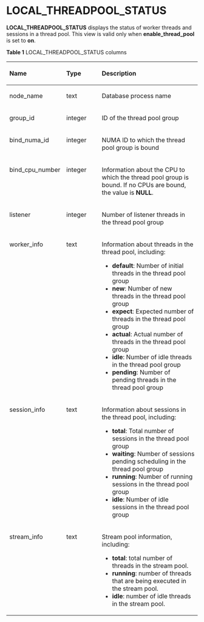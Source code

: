 # LOCAL\_THREADPOOL\_STATUS<a name="EN-US_TOPIC_0289900815"></a>

**LOCAL\_THREADPOOL\_STATUS**  displays the status of worker threads and sessions in a thread pool. This view is valid only when  **enable\_thread\_pool**  is set to  **on**.

**Table  1**  LOCAL\_THREADPOOL\_STATUS columns

<a name="en-us_topic_0283137060_en-us_topic_0237122641_en-us_topic_0059778133_tc25f02433de2419f8da4d0a8c2c8e562"></a>
<table><thead align="left"><tr id="en-us_topic_0283137060_en-us_topic_0237122641_en-us_topic_0059778133_rea54060e599a49eb9c70be97cf91d9a0"><th class="cellrowborder" valign="top" width="23.75%" id="mcps1.2.4.1.1"><p id="en-us_topic_0283137060_en-us_topic_0237122641_en-us_topic_0059778133_a32c1f84b5026462b86d11c4d809914f3"><a name="en-us_topic_0283137060_en-us_topic_0237122641_en-us_topic_0059778133_a32c1f84b5026462b86d11c4d809914f3"></a><a name="en-us_topic_0283137060_en-us_topic_0237122641_en-us_topic_0059778133_a32c1f84b5026462b86d11c4d809914f3"></a>Name</p>
</th>
<th class="cellrowborder" valign="top" width="19.49%" id="mcps1.2.4.1.2"><p id="en-us_topic_0283137060_en-us_topic_0237122641_en-us_topic_0059778133_adc94583cb9b24e22bc66ecd21efdbf23"><a name="en-us_topic_0283137060_en-us_topic_0237122641_en-us_topic_0059778133_adc94583cb9b24e22bc66ecd21efdbf23"></a><a name="en-us_topic_0283137060_en-us_topic_0237122641_en-us_topic_0059778133_adc94583cb9b24e22bc66ecd21efdbf23"></a>Type</p>
</th>
<th class="cellrowborder" valign="top" width="56.76%" id="mcps1.2.4.1.3"><p id="en-us_topic_0283137060_en-us_topic_0237122641_en-us_topic_0059778133_a338cfb9341434b298385f2ba72e9620a"><a name="en-us_topic_0283137060_en-us_topic_0237122641_en-us_topic_0059778133_a338cfb9341434b298385f2ba72e9620a"></a><a name="en-us_topic_0283137060_en-us_topic_0237122641_en-us_topic_0059778133_a338cfb9341434b298385f2ba72e9620a"></a>Description</p>
</th>
</tr>
</thead>
<tbody><tr id="en-us_topic_0283137060_en-us_topic_0237122641_row757161654315"><td class="cellrowborder" valign="top" width="23.75%" headers="mcps1.2.4.1.1 "><p id="en-us_topic_0283137060_en-us_topic_0237122641_p15571161614431"><a name="en-us_topic_0283137060_en-us_topic_0237122641_p15571161614431"></a><a name="en-us_topic_0283137060_en-us_topic_0237122641_p15571161614431"></a>node_name</p>
</td>
<td class="cellrowborder" valign="top" width="19.49%" headers="mcps1.2.4.1.2 "><p id="en-us_topic_0283137060_en-us_topic_0237122641_p1457191694314"><a name="en-us_topic_0283137060_en-us_topic_0237122641_p1457191694314"></a><a name="en-us_topic_0283137060_en-us_topic_0237122641_p1457191694314"></a>text</p>
</td>
<td class="cellrowborder" valign="top" width="56.76%" headers="mcps1.2.4.1.3 "><p id="en-us_topic_0283137060_en-us_topic_0237122641_p14572111616430"><a name="en-us_topic_0283137060_en-us_topic_0237122641_p14572111616430"></a><a name="en-us_topic_0283137060_en-us_topic_0237122641_p14572111616430"></a>Database process name</p>
</td>
</tr>
<tr id="en-us_topic_0283137060_en-us_topic_0237122641_row4331121184412"><td class="cellrowborder" valign="top" width="23.75%" headers="mcps1.2.4.1.1 "><p id="en-us_topic_0283137060_en-us_topic_0237122641_p0332611449"><a name="en-us_topic_0283137060_en-us_topic_0237122641_p0332611449"></a><a name="en-us_topic_0283137060_en-us_topic_0237122641_p0332611449"></a>group_id</p>
</td>
<td class="cellrowborder" valign="top" width="19.49%" headers="mcps1.2.4.1.2 "><p id="en-us_topic_0283137060_en-us_topic_0237122641_p183326113441"><a name="en-us_topic_0283137060_en-us_topic_0237122641_p183326113441"></a><a name="en-us_topic_0283137060_en-us_topic_0237122641_p183326113441"></a>integer</p>
</td>
<td class="cellrowborder" valign="top" width="56.76%" headers="mcps1.2.4.1.3 "><p id="en-us_topic_0283137060_en-us_topic_0237122641_p1933218118445"><a name="en-us_topic_0283137060_en-us_topic_0237122641_p1933218118445"></a><a name="en-us_topic_0283137060_en-us_topic_0237122641_p1933218118445"></a>ID of the thread pool group</p>
</td>
</tr>
<tr id="en-us_topic_0283137060_en-us_topic_0237122641_en-us_topic_0059778133_r70b979ea9a8c44088f169a2ed862a5e8"><td class="cellrowborder" valign="top" width="23.75%" headers="mcps1.2.4.1.1 "><p id="en-us_topic_0283137060_en-us_topic_0237122641_en-us_topic_0059778133_a189be4244ba24464883ea28942896966"><a name="en-us_topic_0283137060_en-us_topic_0237122641_en-us_topic_0059778133_a189be4244ba24464883ea28942896966"></a><a name="en-us_topic_0283137060_en-us_topic_0237122641_en-us_topic_0059778133_a189be4244ba24464883ea28942896966"></a>bind_numa_id</p>
</td>
<td class="cellrowborder" valign="top" width="19.49%" headers="mcps1.2.4.1.2 "><p id="en-us_topic_0283137060_en-us_topic_0237122641_en-us_topic_0059778133_ab01485ca1bd84a359dfeeb153ad699f9"><a name="en-us_topic_0283137060_en-us_topic_0237122641_en-us_topic_0059778133_ab01485ca1bd84a359dfeeb153ad699f9"></a><a name="en-us_topic_0283137060_en-us_topic_0237122641_en-us_topic_0059778133_ab01485ca1bd84a359dfeeb153ad699f9"></a>integer</p>
</td>
<td class="cellrowborder" valign="top" width="56.76%" headers="mcps1.2.4.1.3 "><p id="en-us_topic_0283137060_en-us_topic_0237122641_en-us_topic_0059778133_a382f47d73e7848e19eb1855c75c577e6"><a name="en-us_topic_0283137060_en-us_topic_0237122641_en-us_topic_0059778133_a382f47d73e7848e19eb1855c75c577e6"></a><a name="en-us_topic_0283137060_en-us_topic_0237122641_en-us_topic_0059778133_a382f47d73e7848e19eb1855c75c577e6"></a>NUMA ID to which the thread pool group is bound</p>
</td>
</tr>
<tr id="en-us_topic_0283137060_en-us_topic_0237122641_en-us_topic_0059778133_r04a260d93f86474d8a270ecddee95749"><td class="cellrowborder" valign="top" width="23.75%" headers="mcps1.2.4.1.1 "><p id="en-us_topic_0283137060_en-us_topic_0237122641_en-us_topic_0059778133_aba8c43466535431da7394bc8cb15abe7"><a name="en-us_topic_0283137060_en-us_topic_0237122641_en-us_topic_0059778133_aba8c43466535431da7394bc8cb15abe7"></a><a name="en-us_topic_0283137060_en-us_topic_0237122641_en-us_topic_0059778133_aba8c43466535431da7394bc8cb15abe7"></a>bind_cpu_number</p>
</td>
<td class="cellrowborder" valign="top" width="19.49%" headers="mcps1.2.4.1.2 "><p id="en-us_topic_0283137060_en-us_topic_0237122641_en-us_topic_0059778133_af6663e23d11a47f5be18a42f98533bb8"><a name="en-us_topic_0283137060_en-us_topic_0237122641_en-us_topic_0059778133_af6663e23d11a47f5be18a42f98533bb8"></a><a name="en-us_topic_0283137060_en-us_topic_0237122641_en-us_topic_0059778133_af6663e23d11a47f5be18a42f98533bb8"></a>integer</p>
</td>
<td class="cellrowborder" valign="top" width="56.76%" headers="mcps1.2.4.1.3 "><p id="en-us_topic_0283137060_en-us_topic_0237122641_en-us_topic_0059778133_a0faf0893b3f8464aba64d3360be7ea39"><a name="en-us_topic_0283137060_en-us_topic_0237122641_en-us_topic_0059778133_a0faf0893b3f8464aba64d3360be7ea39"></a><a name="en-us_topic_0283137060_en-us_topic_0237122641_en-us_topic_0059778133_a0faf0893b3f8464aba64d3360be7ea39"></a>Information about the CPU to which the thread pool group is bound. If no CPUs are bound, the value is <strong id="en-us_topic_0283137060_b1083112210503"><a name="en-us_topic_0283137060_b1083112210503"></a><a name="en-us_topic_0283137060_b1083112210503"></a>NULL</strong>.</p>
</td>
</tr>
<tr id="en-us_topic_0283137060_en-us_topic_0237122641_en-us_topic_0059778133_r34e57b3cec1d444992a50a171f8473cc"><td class="cellrowborder" valign="top" width="23.75%" headers="mcps1.2.4.1.1 "><p id="en-us_topic_0283137060_en-us_topic_0237122641_en-us_topic_0059778133_aba9e0733d47e4984bfd06d56f1098390"><a name="en-us_topic_0283137060_en-us_topic_0237122641_en-us_topic_0059778133_aba9e0733d47e4984bfd06d56f1098390"></a><a name="en-us_topic_0283137060_en-us_topic_0237122641_en-us_topic_0059778133_aba9e0733d47e4984bfd06d56f1098390"></a>listener</p>
</td>
<td class="cellrowborder" valign="top" width="19.49%" headers="mcps1.2.4.1.2 "><p id="en-us_topic_0283137060_en-us_topic_0237122641_en-us_topic_0059778133_aa36bd62dac9d4647b36218100312733d"><a name="en-us_topic_0283137060_en-us_topic_0237122641_en-us_topic_0059778133_aa36bd62dac9d4647b36218100312733d"></a><a name="en-us_topic_0283137060_en-us_topic_0237122641_en-us_topic_0059778133_aa36bd62dac9d4647b36218100312733d"></a>integer</p>
</td>
<td class="cellrowborder" valign="top" width="56.76%" headers="mcps1.2.4.1.3 "><p id="en-us_topic_0283137060_en-us_topic_0237122641_en-us_topic_0059778133_a8392d26664af4197b11ac091cba47b60"><a name="en-us_topic_0283137060_en-us_topic_0237122641_en-us_topic_0059778133_a8392d26664af4197b11ac091cba47b60"></a><a name="en-us_topic_0283137060_en-us_topic_0237122641_en-us_topic_0059778133_a8392d26664af4197b11ac091cba47b60"></a>Number of listener threads in the thread pool group</p>
</td>
</tr>
<tr id="en-us_topic_0283137060_row16610201141119"><td class="cellrowborder" valign="top" width="23.75%" headers="mcps1.2.4.1.1 "><p id="en-us_topic_0283137060_p4613112118"><a name="en-us_topic_0283137060_p4613112118"></a><a name="en-us_topic_0283137060_p4613112118"></a>worker_info</p>
</td>
<td class="cellrowborder" valign="top" width="19.49%" headers="mcps1.2.4.1.2 "><p id="en-us_topic_0283137060_p1161331191120"><a name="en-us_topic_0283137060_p1161331191120"></a><a name="en-us_topic_0283137060_p1161331191120"></a>text</p>
</td>
<td class="cellrowborder" valign="top" width="56.76%" headers="mcps1.2.4.1.3 "><p id="en-us_topic_0283137060_en-us_topic_0059778133_a027cb0c2fb494d2f96e6a0450a09023e"><a name="en-us_topic_0283137060_en-us_topic_0059778133_a027cb0c2fb494d2f96e6a0450a09023e"></a><a name="en-us_topic_0283137060_en-us_topic_0059778133_a027cb0c2fb494d2f96e6a0450a09023e"></a>Information about threads in the thread pool, including:</p>
<a name="en-us_topic_0283137060_ul164246573148"></a><a name="en-us_topic_0283137060_ul164246573148"></a><ul id="en-us_topic_0283137060_ul164246573148"><li><strong id="en-us_topic_0283137060_b471122910248"><a name="en-us_topic_0283137060_b471122910248"></a><a name="en-us_topic_0283137060_b471122910248"></a>default</strong>: Number of initial threads in the thread pool group</li><li><strong id="en-us_topic_0283137060_b127831024142817"><a name="en-us_topic_0283137060_b127831024142817"></a><a name="en-us_topic_0283137060_b127831024142817"></a>new</strong>: Number of new threads in the thread pool group</li><li><strong id="en-us_topic_0283137060_b1144545932910"><a name="en-us_topic_0283137060_b1144545932910"></a><a name="en-us_topic_0283137060_b1144545932910"></a>expect</strong>: Expected number of threads in the thread pool group</li><li><strong id="en-us_topic_0283137060_b6452193018309"><a name="en-us_topic_0283137060_b6452193018309"></a><a name="en-us_topic_0283137060_b6452193018309"></a>actual</strong>: Actual number of threads in the thread pool group</li><li><strong id="en-us_topic_0283137060_b13259115233010"><a name="en-us_topic_0283137060_b13259115233010"></a><a name="en-us_topic_0283137060_b13259115233010"></a>idle</strong>: Number of idle threads in the thread pool group</li><li><strong id="en-us_topic_0283137060_b14548104153117"><a name="en-us_topic_0283137060_b14548104153117"></a><a name="en-us_topic_0283137060_b14548104153117"></a>pending</strong>: Number of pending threads in the thread pool group</li></ul>
</td>
</tr>
<tr id="en-us_topic_0283137060_row78596541114"><td class="cellrowborder" valign="top" width="23.75%" headers="mcps1.2.4.1.1 "><p id="en-us_topic_0283137060_p785912516116"><a name="en-us_topic_0283137060_p785912516116"></a><a name="en-us_topic_0283137060_p785912516116"></a>session_info</p>
</td>
<td class="cellrowborder" valign="top" width="19.49%" headers="mcps1.2.4.1.2 "><p id="en-us_topic_0283137060_p1186016520115"><a name="en-us_topic_0283137060_p1186016520115"></a><a name="en-us_topic_0283137060_p1186016520115"></a>text</p>
</td>
<td class="cellrowborder" valign="top" width="56.76%" headers="mcps1.2.4.1.3 "><p id="en-us_topic_0283137060_p119613371672"><a name="en-us_topic_0283137060_p119613371672"></a><a name="en-us_topic_0283137060_p119613371672"></a>Information about sessions in the thread pool, including:</p>
<a name="en-us_topic_0283137060_ul2055983161912"></a><a name="en-us_topic_0283137060_ul2055983161912"></a><ul id="en-us_topic_0283137060_ul2055983161912"><li><strong id="en-us_topic_0283137060_b13174143813113"><a name="en-us_topic_0283137060_b13174143813113"></a><a name="en-us_topic_0283137060_b13174143813113"></a>total</strong>: Total number of sessions in the thread pool group</li><li><strong id="en-us_topic_0283137060_b543410478310"><a name="en-us_topic_0283137060_b543410478310"></a><a name="en-us_topic_0283137060_b543410478310"></a>waiting</strong>: Number of sessions pending scheduling in the thread pool group</li><li><strong id="en-us_topic_0283137060_b1179910339320"><a name="en-us_topic_0283137060_b1179910339320"></a><a name="en-us_topic_0283137060_b1179910339320"></a>running</strong>: Number of running sessions in the thread pool group</li><li><strong id="en-us_topic_0283137060_b94451843183211"><a name="en-us_topic_0283137060_b94451843183211"></a><a name="en-us_topic_0283137060_b94451843183211"></a>idle</strong>: Number of idle sessions in the thread pool group</li></ul>
</td>
</tr>
  <tr id="row78596541114"><td class="cellrowborder" valign="top" width="23.75%" headers="mcps1.2.4.1.1 "><p id="p785912516116"><a name="p785912516116"></a><a name="p785912516116"></a>stream_info</p>
</td>
<td class="cellrowborder" valign="top" width="19.49%" headers="mcps1.2.4.1.2 "><p id="p1186016520115"><a name="p1186016520115"></a><a name="p1186016520115"></a>text</p>
</td>
<td class="cellrowborder" valign="top" width="56.76%" headers="mcps1.2.4.1.3 "><p id="p119613371672"><a name="p119613371672"></a><a name="p119613371672"></a>Stream pool information, including:</p>
<a name="ul2055983161912"></a><a name="ul2055983161912"></a><ul id="ul2055983161912"><li><strong>total</strong>: total number of threads in the stream pool. </li><li><strong>running</strong>: number of threads that are being executed in the stream pool. </li><li><strong>idle</strong>: number of idle threads in the stream pool.</li></ul>
</td>
</tr>
</tbody>
</table>
